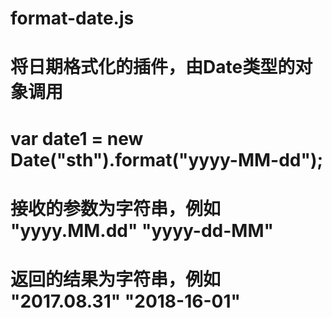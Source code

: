 # format-date.js
#  将日期格式化的插件，由Date类型的对象调用
#  var date1 = new Date("sth").format("yyyy-MM-dd");
# 
# 接收的参数为字符串，例如 "yyyy.MM.dd"  "yyyy-dd-MM"
# 返回的结果为字符串，例如 "2017.08.31"  "2018-16-01"
# 
